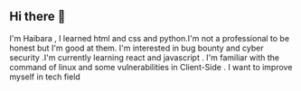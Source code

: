 ## Hi there 👋

I'm Haibara , I learned html and css and python.I'm not a professional to be honest but I'm good at them.
I'm interested in bug bounty and cyber security .I'm currently learning react and javascript .
I'm familiar with the command of linux and some vulnerabilities in Client-Side .
I want to improve myself in tech field
